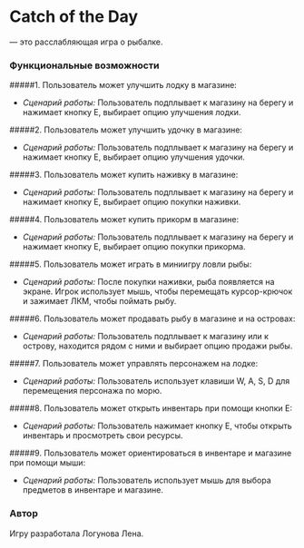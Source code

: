 # Catch of the Day
— это расслабляющая игра о рыбалке.


### Функциональные возможности

#####1. Пользователь может улучшить лодку в магазине:
   - *Сценарий работы:* Пользователь подплывает к магазину на берегу и нажимает кнопку E, выбирает опцию улучшения лодки.
  
#####2. Пользователь может улучшить удочку в магазине:
   - *Сценарий работы:* Пользователь подплывает к магазину на берегу и нажимает кнопку E, выбирает опцию улучшения удочки.
  
#####3. Пользователь может купить наживку в магазине:
   - *Сценарий работы:* Пользователь подплывает к магазину на берегу и нажимает кнопку E, выбирает опцию покупки наживки.
  
#####4. Пользователь может купить прикорм в магазине:
   - *Сценарий работы:* Пользователь подплывает к магазину на берегу и нажимает кнопку E, выбирает опцию покупки прикорма.
  
#####5. Пользователь может играть в миниигру ловли рыбы:
   - *Сценарий работы:* После покупки наживки, рыба появляется на экране. Игрок использует мышь, чтобы перемещать курсор-крючок и зажимает ЛКМ, чтобы поймать рыбу.
  
#####6. Пользователь может продавать рыбу в магазине и на островах:
   - *Сценарий работы:* Пользователь подплывает к магазину или к острову, находится рядом с ними и выбирает опцию продажи рыбы.
  
#####7. Пользователь может управлять персонажем на лодке:
   - *Сценарий работы:* Пользователь использует клавиши W, A, S, D для перемещения персонажа по морю.
  
#####8. Пользователь может открыть инвентарь при помощи кнопки E:
   - *Сценарий работы:* Пользователь нажимает кнопку E, чтобы открыть инвентарь и просмотреть свои ресурсы.
  
#####9. Пользователь может ориентироваться в инвентаре и магазине при помощи мыши:
   - *Сценарий работы:* Пользователь использует мышь для выбора предметов в инвентаре и магазине.


### Автор

Игру разработала Логунова Лена.
